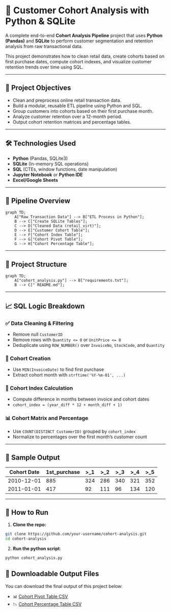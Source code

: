 # 🧮 Customer Cohort Analysis with Python & SQLite

A complete end-to-end **Cohort Analysis Pipeline** project that uses **Python (Pandas)** and **SQLite** to perform customer segmentation and retention analysis from raw transactional data.

This project demonstrates how to clean retail data, create cohorts based on first purchase dates, compute cohort indexes, and visualize customer retention trends over time using SQL.

---

## 📌 Project Objectives

- Clean and preprocess online retail transaction data.
- Build a modular, reusable ETL pipeline using Python and SQL.
- Group customers into cohorts based on their first purchase month.
- Analyze customer retention over a 12-month period.
- Output cohort retention matrices and percentage tables.

---

## 🛠️ Technologies Used

- **Python** (Pandas, SQLite3)
- **SQLite** (In-memory SQL operations)
- **SQL** (CTEs, window functions, date manipulation)
- **Jupyter Notebook** or **Python IDE**
- **Excel/Google Sheets** 

---

## 🔄 Pipeline Overview

```mermaid
graph TD;
    A["Raw Transaction Data"] --> B["ETL Process in Python"];
    B --> C["Create SQLite Tables"];
    C --> D["Cleaned Data (retail_virt)"];
    D --> E["Customer Cohort Table"];
    E --> F["Cohort Index Table"];
    F --> G["Cohort Pivot Table"];
    G --> H["Cohort Percentage Table"];
```

---

## 📂 Project Structure
```mermaid
graph TD;
    A["cohort_analysis.py"] --> B["requirements.txt"];
    B --> C[" README.md"];
```
---

## 📈 SQL Logic Breakdown

### ✅ Data Cleaning & Filtering
- Remove null `CustomerID`
- Remove rows with `Quantity <= 0` or `UnitPrice <= 0`
- Deduplicate using `ROW_NUMBER()` over `InvoiceNo`, `StockCode`, and `Quantity`

### 🧠 Cohort Creation
- Use `MIN(InvoiceDate)` to find first purchase
- Extract cohort month with `strftime('%Y-%m-01', ...)`

### 🔁 Cohort Index Calculation
- Compute difference in months between invoice and cohort dates
- `cohort_index = (year_diff * 12 + month_diff + 1)`

### 📊 Cohort Matrix and Percentage
- Use `COUNT(DISTINCT CustomerID)` grouped by `cohort_index`
- Normalize to percentages over the first month’s customer count

---

## 📌 Sample Output

| Cohort Date | 1st_purchase | >_1 | >_2 | >_3 | >_4 | >_5 |
|-------------|---------------|-----|-----|-----|-----|-----|
| 2010-12-01  | 885           | 324  | 286  | 340  | 321  | 352  |
| 2011-01-01  | 417           | 92  | 111   | 96  | 134  | 120  |

---

## 🚀 How to Run

1. **Clone the repo:**

```bash
git clone https://github.com/your-username/cohort-analysis.git
cd cohort-analysis
```
2. **Run the python script**:
```bash
python cohort_analysis.py
```

## 📄 Downloadable Output Files

You can download the final output of this project below:

- 📊 [Cohort Pivot Table CSV](https://github.com/DevMuzee/Customer_Cohort_Analysis/blob/b8f0ade949db5b757f7959f09884e6739d1ec6f1/cohort_percent.csv)
- 📉 [Cohort Percentage Table CSV](https://github.com/DevMuzee/Customer_Cohort_Analysis/blob/b8f0ade949db5b757f7959f09884e6739d1ec6f1/cohort_pivot.csv)

